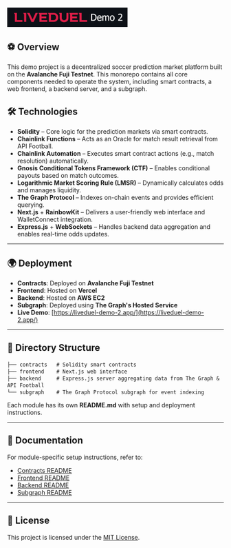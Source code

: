 <img src="./images/Liveduel-Demo-2.png" 
     alt="Liveduel Demo 2" 
     width="280" />

## ⚽ Overview
This demo project is a decentralized soccer prediction market platform built on the **Avalanche Fuji Testnet**. This monorepo contains all core components needed to operate the system, including smart contracts, a web frontend, a backend server, and a subgraph.

## 🛠 Technologies
- **Solidity** – Core logic for the prediction markets via smart contracts.
- **Chainlink Functions** – Acts as an Oracle for match result retrieval from API Football.
- **Chainlink Automation** – Executes smart contract actions (e.g., match resolution) automatically.
- **Gnosis Conditional Tokens Framework (CTF)** – Enables conditional payouts based on match outcomes.
- **Logarithmic Market Scoring Rule (LMSR)** – Dynamically calculates odds and manages liquidity.
- **The Graph Protocol** – Indexes on-chain events and provides efficient querying.
- **Next.js** + **RainbowKit** – Delivers a user-friendly web interface and WalletConnect integration.
- **Express.js** + **WebSockets** – Handles backend data aggregation and enables real-time odds updates.

---

## 🌍 Deployment
- **Contracts**: Deployed on **Avalanche Fuji Testnet**
- **Frontend**: Hosted on **Vercel**
- **Backend**: Hosted on **AWS EC2**
- **Subgraph**: Deployed using **The Graph's Hosted Service**
- **Live Demo**: [https://liveduel-demo-2.app/](https://liveduel-demo-2.app/)

---

## 📂 Directory Structure
```
├── contracts   # Solidity smart contracts 
├── frontend    # Next.js web interface
├── backend     # Express.js server aggregating data from The Graph & API Football 
└── subgraph    # The Graph Protocol subgraph for event indexing
```
Each module has its own **README.md** with setup and deployment instructions.

---

## 📝 Documentation
For module-specific setup instructions, refer to:
- [Contracts README](./contracts/README.md)
- [Frontend README](./frontend/README.md)
- [Backend README](./backend/README.md)
- [Subgraph README](./subgraph/README.md)

---

## 📄 License
This project is licensed under the [MIT License](LICENSE).

